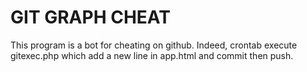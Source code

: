 # GIT GRAPH CHEAT

This program is a bot for cheating on github. Indeed, crontab execute gitexec.php which add a new line in app.html and commit then push.